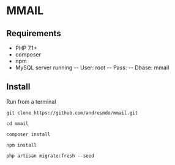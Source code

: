 # MMAIL

## Requirements

- PHP 7.1+
- composer
- npm
- MySQL server running
 -- User: root
 -- Pass: 
 -- Dbase: mmail


## Install

Run from a terminal

 `git clone https://github.com/andresmdo/mmail.git`

 `cd mmail`

 `composer install`

 `npm install`
 
 `php artisan migrate:fresh --seed`
